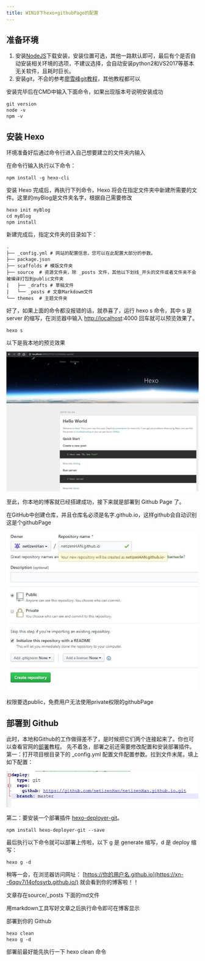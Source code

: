 ```yaml
---
title: WIN10下hexo+githubPage的配置
---
```

## 准备环境

1. 安装[NodeJS](https://nodejs.org/en/)下载安装，安装位置可选，其他一路默认即可，最后有个是否自动安装相关环境的选项，不建议选择，会自动安装python2和VS2017等基本无关软件，且耗时巨长。
2. 安装git，不会的参考[廖雪峰git教程](https://www.liaoxuefeng.com/wiki/896043488029600)，其他教程都可以

安装完毕后在CMD中输入下面命令，如果出现版本号说明安装成功

```
git version
node -v
npm -v
```

## 安装 Hexo

环境准备好后通过命令行进入自己想要建立的文件夹内输入

在命令行输入执行以下命令：

```
npm install -g hexo-cli
```

安装 Hexo 完成后，再执行下列命令，Hexo 将会在指定文件夹中新建所需要的文件。这里的myBlog是文件夹名字，根据自己需要修改

```
hexo init myBlog
cd myBlog
npm install
```

新建完成后，指定文件夹的目录如下：

```
.
├── _config.yml # 网站的配置信息，您可以在此配置大部分的参数。 
├── package.json
├── scaffolds # 模版文件夹
├── source  # 资源文件夹，除 _posts 文件，其他以下划线_开头的文件或者文件夹不会被编译打包到public文件夹
|   ├── _drafts # 草稿文件
|   └── _posts # 文章Markdowm文件 
└── themes  # 主题文件夹
```

好了，如果上面的命令都没报错的话，就恭喜了，运行 hexo s 命令，其中 s 是 server 的缩写，在浏览器中输入 [http://localhost](http://localhost/):4000 回车就可以预览效果了。

```
hexo s
```

以下是我本地的预览效果

![image](../images/本地配置hexo成功截图.jpg)

至此，你本地的博客就已经搭建成功，接下来就是部署到 Github Page 了。

在GitHub中创建仓库，并且仓库名必须是名字.github.io，这样github会自动识别这是个githubPage

![image](../images/创建GithubPage仓库截图.jpg)

权限要选public，免费用户无法使用private权限的githubPage

## 部署到 Github

此时，本地和Github的工作做得差不了，是时候把它们两个连接起来了。你也可以查看官网的[部署](https://hexo.io/zh-cn/docs/deployment)教程。
先不着急，部署之前还需要修改配置和安装部署插件。
第一：打开项目根目录下的 _config.yml 配置文件配置参数。拉到文件末尾，填上如下配置：

![image](../images/yml配置截图.jpg)

第二：要安装一个部署插件 [hexo-deployer-git](https://github.com/hexojs/hexo-deployer-git)。

```
npm install hexo-deployer-git --save
```

最后执行以下命令就可以部署上传啦，以下 g 是 generate 缩写，d 是 deploy 缩写：

```
hexo g -d
```

稍等一会，在浏览器访问网址： [https://你的用户名.github.io](https://xn--6qqv7i14ofosyrb.github.io/) 就会看到你的博客啦！！

文章存在source/_posts 下面的md文件

用markdown工具写好文章之后执行命令即可在博客显示

部署到你的 Github 

```
hexo clean
hexo g -d
```

部署前最好能先执行一下 hexo clean 命令



